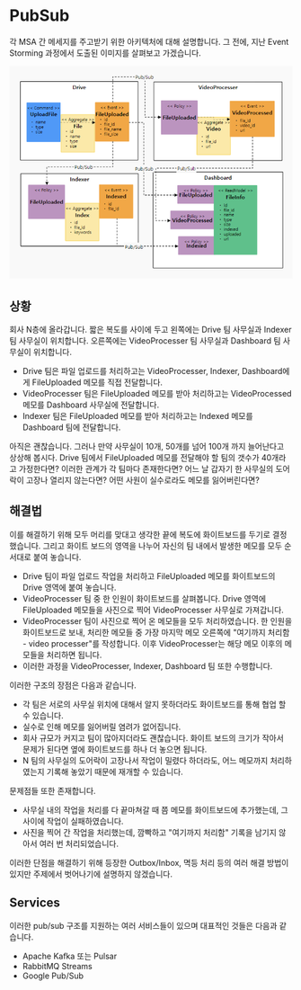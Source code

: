 # PubSub

각 MSA 간 메세지를 주고받기 위한 아키텍처에 대해 설명합니다. 그 전에, 지난 Event Storming 과정에서 도출된 이미지를 살펴보고 가겠습니다.

![event storming](../_assets/event_stoming_board.png)

## 상황

회사 N층에 올라갑니다. 짧은 복도를 사이에 두고 왼쪽에는 Drive 팀 사무실과 Indexer 팀 사무실이 위치합니다. 오른쪽에는 VideoProcesser 팀 사무실과 Dashboard 팀 사무실이 위치합니다.

- Drive 팀은 파일 업로드를 처리하고는 VideoProcesser, Indexer, Dashboard에게 FileUploaded 메모를 직접 전달합니다.
- VideoProcesser 팀은 FileUploaded 메모를 받아 처리하고는 VideoProcessed 메모를 Dashboard 사무실에 전달합니다.
- Indexer 팀은 FileUploaded 메모를 받아 처리하고는 Indexed 메모를 Dashboard 팀에 전달합니다.

아직은 괜찮습니다. 그러나 만약 사무실이 10개, 50개를 넘어 100개 까지 늘어난다고 상상해 봅시다. Drive 팀에서 FileUploaded 메모를 전달해야 할 팀의 갯수가 40개라고 가정한다면? 이러한 관계가 각 팀마다 존재한다면? 어느 날 갑자기 한 사무실의 도어락이 고장나 열리지 않는다면? 어떤 사원이 실수로라도 메모를 잃어버린다면?

## 해결법

이를 해결하기 위해 모두 머리를 맞대고 생각한 끝에 복도에 화이트보드를 두기로 결정했습니다. 그리고 화이트 보드의 영역을 나누어 자신의 팀 내에서 발생한 메모를 모두 순서대로 붙여 놓습니다.

- Drive 팀이 파일 업로드 작업을 처리하고 FileUploaded 메모를 화이트보드의 Drive 영역에 붙여 놓습니다.
- VideoProcesser 팀 중 한 인원이 화이트보드를 살펴봅니다. Drive 영역에 FileUploaded 메모들을 사진으로 찍어 VideoProcesser 사무실로 가져갑니다.
- VideoProcesser 팀이 사진으로 찍어 온 메모들을 모두 처리하였습니다. 한 인원을 화이트보드로 보내, 처리한 메모들 중 가장 마지막 메모 오른쪽에 "여기까지 처리함 - video processer"를 작성합니다. 이후 VideoProcesser는 해당 메모 이후의 메모들을 처리하면 됩니다.
- 이러한 과정을 VideoProcesser, Indexer, Dashboard 팀 또한 수행합니다.

이러한 구조의 장점은 다음과 같습니다.

- 각 팀은 서로의 사무실 위치에 대해서 알지 못하더라도 화이트보드를 통해 협업 할 수 있습니다.
- 실수로 인해 메모를 잃어버릴 염려가 없어집니다.
- 회사 규모가 커지고 팀이 많아지더라도 괜찮습니다. 화이트 보드의 크기가 작아서 문제가 된다면 옆에 화이트보드를 하나 더 놓으면 됩니다.
- N 팀의 사무실의 도어락이 고장나서 작업이 밀렸다 하더라도, 어느 메모까지 처리하였는지 기록해 놓았기 때문에 재개할 수 있습니다.

문제점들 또한 존재합니다.

- 사무실 내의 작업을 처리를 다 끝마쳐갈 때 쯤 메모를 화이트보드에 추가했는데, 그 사이에 작업이 실패하였습니다.
- 사진을 찍어 간 작업을 처리했는데, 깜빡하고 "여기까지 처리함" 기록을 남기지 않아서 여러 번 처리되었습니다.

이러한 단점을 해결하기 위해 등장한 Outbox/Inbox, 멱등 처리 등의 여러 해결 방법이 있지만 주제에서 벗어나기에 설명하지 않겠습니다.

## Services

이러한 pub/sub 구조를 지원하는 여러 서비스들이 있으며 대표적인 것들은 다음과 같습니다.

- Apache Kafka 또는 Pulsar
- RabbitMQ Streams
- Google Pub/Sub
